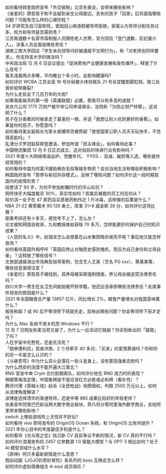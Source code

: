 如何看待拜登政府宣布「外交抵制」北京冬奥会，会带来哪些影响？  
《亲爱的》原型孩子称不会留到亲生父母那边，丢失的孩子「回家」后将面临哪些问题？可能有怎么样的心理历程？  
34 岁研究生自习室猝死，曾因冠心病请假被导师拒绝，家属认为导师分配任务过多，校方和导师是否需担责？  
江苏南通数十名穿市容制服人员围抢老人甘蔗，官方回应「登门道歉，区纪委介入」，涉事人员会面临哪些责任？  
湖南工商大学回应「学生未向领导问好被通报不文明行为」，称「对老师也同样要求」，你支持该大学的做法吗？  
中央政治局 12 月 6 日会议提出「促进房地产业健康发展和良性循环」，释放了什么信号？  
每天凌晨两点多睡，平均睡五个多小时，会影响健康吗?  
如何评价 WCBA 江苏女篮 16 号孙丽被大体协联队 21 号谷宜瞳垫脚犯规，致三处骨折韧带撕裂?  
为什么史前会下几百万年的大雨?  
如果我能每天的第一局《英雄联盟》必赢，那我可以有多高的成就？  
吴亦凡公司 1775 万财产被华帝公司申请保全，法院称「为防止财产转移」，这说明了什么？  
孩子在分香蕉的时候拿走了最差的一根，并说「我想让别人吃到更好的香蕉」，如果是你的孩子，你愿意吗？  
如何看待美女副局长为家乡直播带货被质疑「堂堂国家公职人员天天玩快手，不觉得丢脸吗」？  
乱港分子罗冠聪获拜登邀请，参加所谓「民主峰会」，如何看待此事？  
中国物流集团 12 月 6 日正式成立，这对目前的快递行业有影响吗？  
2021 年度十大网络用语出炉，觉醒年代、 YYDS 、双减、破防等入选，哪些是你经常用的？  
如何看待中国为阿富汗援助棉衣毛毯等越冬物资？会对当地生活有哪些积极影响？  
韩国政府宣布「暂停与新冠共存模式」，反映了哪些问题？如何评价这一段时期其国内的疫情形势？  
段誉活了 93 岁，为何不参加射雕时代的华山论剑？  
网传快手大幅度裁员 30%，真实性如何？若属实被裁的员工何去何从？  
哈尔滨一女子在 47 家药店买感冒药制作近 1 斤冰毒，这样做的后果是什么？  
NBA 21-22 赛季魔术 95:126 勇士，库里 31+8 威金斯 28 分，如何评价这场比赛？  
距离考研还有十多天，感觉考不上了，怎么办？  
论文被知网擅自收录，九旬教授维权获赔 70 多万，怎样能更好的保护自己的知识成果？  
《人民的名义》中，赵瑞龙怎么会想着在山水集团暗杀侯亮平呢？事后他又能怎样收场？  
如何看待英国外相呼吁「英国应停止对殖民史感到愧疚，而应为自己身份和立场自豪」？这释放了哪些信号？  
文旅部通报演出市场典型指导案例，包含艺人王某（艺名 PG xxx）、蔡某某等，哪些信息值得注意？  
《亲爱的》原型孩子被找到，其养母被采取强制措施，养父母会被追究法律责任吗？  
四川大学一男生在女卫生间偷拍被开除学籍，他还应该承担哪些法律责任？此类事件频发的原因是什么？  
2021 年全国粮食总产量 13657 亿斤，同比增长 2%，粮食产量增长对我国意味着什么？  
报告称超 7 成 90 后不等领导下班就先走，反映出哪些问题？你会等领导下班才走吗？  
为什么 Mac 系统不用关机而 Windows 不行？  
12 月 7 日网友称麦当劳又崩了，为什么一出活动它就崩？你买到新出的「猫窝」了吗？  
人在宇宙中先憋死，还是先冻死？  
「脱单便利店」现身济南，2 个月牵手 40 多对，「买来」的爱情靠谱吗？你和你的另一半是怎么认识的？  
《斗破苍穹》中为什么异火会落在一些斗皇身上，没有更高强者去抢吗？  
为什么西安的泡馍不能开遍大江南北？  
RNG 官宣中单 Cryin 合约到期离队，如何评价他在 RNG 效力时的表现？  
根据策梅洛定理，中国象棋是不是应该红方必胜或必和棋（看补充）？  
腾讯代理《穿越火线》起诉《全民枪战》地图侵权，判赔 2500 万元以上，如何从法律角度解读？  
读博是选择清华的普通导师，还是中等 985 成果比较好的年轻老师？  
张勇宣布阿里巴巴新设两大数字商业板块，蒋凡将分管阿里海外数字商业，会给阿里带来哪些影响？  
switch 上哪些游戏吹上天但并不好玩?  
如何看待 vivo 即将发布的 OriginOS Ocean 系统，和 OriginOS 比有何提升？  
2021 年你心目中的年度最佳手机是什么？  
如何看待《光与夜之恋》陆沉新 CV 目前争议不断的情况，新 CV 真的不行吗？  
如何评价浪潮发布的 2457 亿参数源 1.0 智能大模型？与 GPT-3 相比如何？处于 AI 模型领域什么水平？  
《原神》阿贝多最新剧情是什么意思？  
假如动画《JOJO的奇妙冒险》各系列的 boss 互换会怎么样？  
如何评价虚拟偶像组合 A-soul 成员珈乐？  
